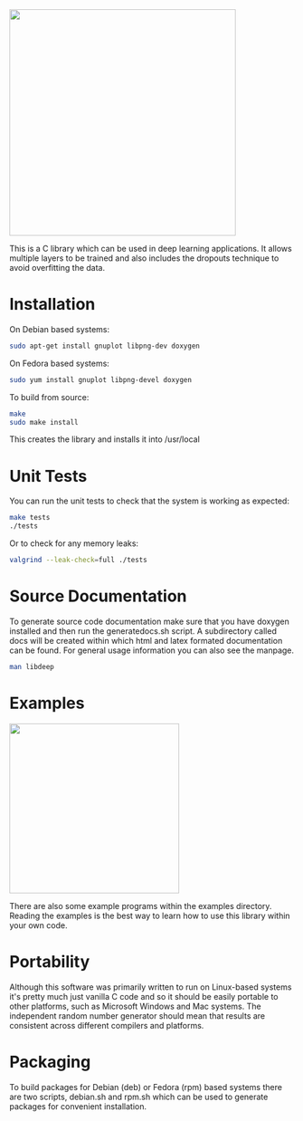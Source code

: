 <img src="https://github.com/bashrc/libdeep/blob/master/examples/cancer_classification/cancer_detection_training_error.png?raw=true" width=400/>

This is a C library which can be used in deep learning applications.  It allows multiple layers to be trained and also includes the dropouts technique to avoid overfitting the data.

Installation
============

On Debian based systems:

```bash
sudo apt-get install gnuplot libpng-dev doxygen
```

On Fedora based systems:

```bash
sudo yum install gnuplot libpng-devel doxygen
```

To build from source:

```bash
make
sudo make install
```

This creates the library and installs it into /usr/local

Unit Tests
==========

You can run the unit tests to check that the system is working as expected:

```bash
make tests
./tests
```

Or to check for any memory leaks:

```bash
valgrind --leak-check=full ./tests
```

Source Documentation
====================

To generate source code documentation make sure that you have doxygen installed and then run the generatedocs.sh script.  A subdirectory called docs will be created within which html and latex formated documentation can be found.  For general usage information you can also see the manpage.

```bash
man libdeep
```

Examples
========

<img src="https://github.com/bashrc/libdeep/blob/master/examples/facerec/libdeep_facerec.png?raw=true" width=300/>

There are also some example programs within the examples directory. Reading the examples is the best way to learn how to use this library within your own code.

Portability
===========

Although this software was primarily written to run on Linux-based systems it's pretty much just vanilla C code and so it should be easily portable to other platforms, such as Microsoft Windows and Mac systems. The independent random number generator should mean that results are consistent across different compilers and platforms.

Packaging
=========

To build packages for Debian (deb) or Fedora (rpm) based systems there are two scripts, debian.sh and rpm.sh which can be used to generate packages for convenient installation.
